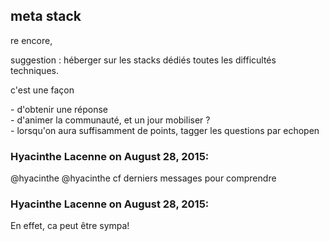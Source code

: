 ## meta stack



re encore,  
  
suggestion : héberger sur les stacks dédiés toutes les difficultés techniques.  
  
c'est une façon  
  
\- d'obtenir une réponse  
\- d'animer la communauté, et un jour mobiliser ?  
\- lorsqu'on aura suffisamment de points, tagger les questions par echopen



### **Hyacinthe Lacenne** on August 28, 2015:



@hyacinthe @hyacinthe cf derniers messages pour comprendre



### **Hyacinthe Lacenne** on August 28, 2015:



En effet, ca peut être sympa!



